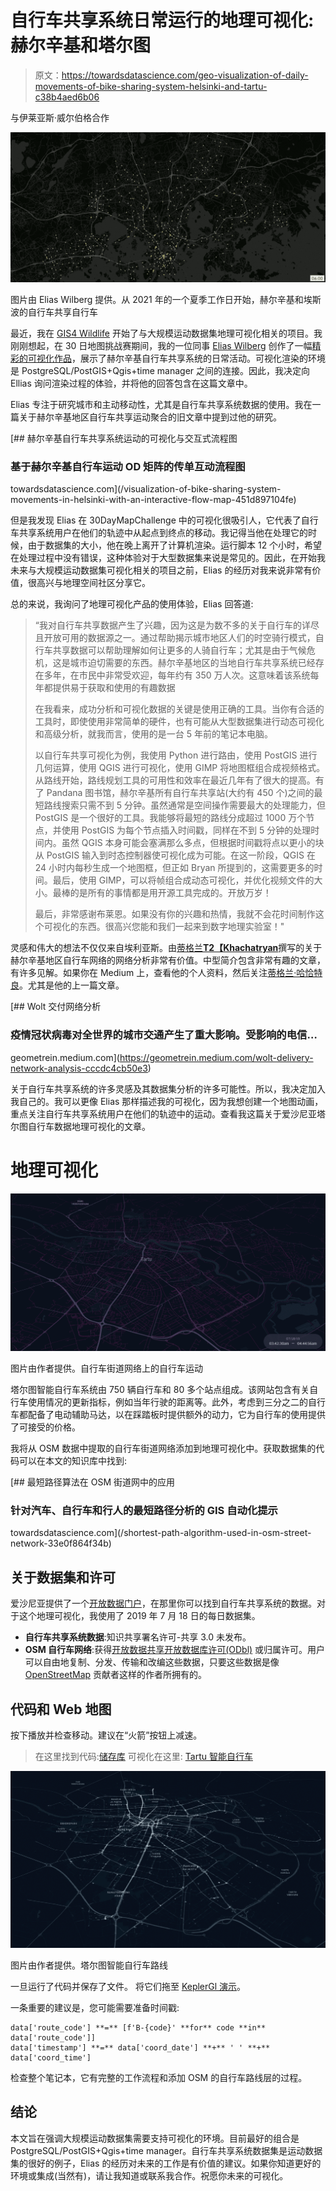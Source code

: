 # 自行车共享系统日常运行的地理可视化:赫尔辛基和塔尔图

> 原文：<https://towardsdatascience.com/geo-visualization-of-daily-movements-of-bike-sharing-system-helsinki-and-tartu-c38b4aed6b06>

与伊莱亚斯·威尔伯格合作

![](img/dc64f4caef8a9913a472d5f9e69b5238.png)

图片由 Elias Wilberg 提供。从 2021 年的一个夏季工作日开始，赫尔辛基和埃斯波的自行车共享自行车

最近，我在 [GIS4 Wildlife](https://www.gis4-wildlife.com/) 开始了与大规模运动数据集地理可视化相关的项目。我刚刚想起，在 30 日地图挑战赛期间，我的一位同事 [Elias Wilberg](https://www.researchgate.net/profile/Elias-Willberg) 创作了一幅[精彩的可视化作品](https://twitter.com/EliasW_/status/1461994337756233730)，展示了赫尔辛基自行车共享系统的日常活动。可视化渲染的环境是 PostgreSQL/PostGIS+Qgis+time manager 之间的连接。因此，我决定向 Ellias 询问渲染过程的体验，并将他的回答包含在这篇文章中。

Elias 专注于研究城市和主动移动性，尤其是自行车共享系统数据的使用。我在一篇关于赫尔辛基地区自行车共享运动聚合的旧文章中提到过他的研究。

[](/visualization-of-bike-sharing-system-movements-in-helsinki-with-an-interactive-flow-map-451d897104fe) [## 赫尔辛基自行车共享系统运动的可视化与交互式流程图

### 基于赫尔辛基自行车运动 OD 矩阵的传单互动流程图

towardsdatascience.com](/visualization-of-bike-sharing-system-movements-in-helsinki-with-an-interactive-flow-map-451d897104fe) 

但是我发现 Elias 在 30DayMapChallenge 中的可视化很吸引人，它代表了自行车共享系统用户在他们的轨迹中从起点到终点的移动。我记得当他在处理它的时候，由于数据集的大小，他在晚上离开了计算机渲染。运行脚本 12 个小时，希望在处理过程中没有错误，这种体验对于大型数据集来说是常见的。因此，在开始我未来与大规模运动数据集可视化相关的项目之前，Elias 的经历对我来说非常有价值，很高兴与地理空间社区分享它。

总的来说，我询问了地理可视化产品的使用体验，Elias 回答道:

> “我对自行车共享数据产生了兴趣，因为这是为数不多的关于自行车的详尽且开放可用的数据源之一。通过帮助揭示城市地区人们的时空骑行模式，自行车共享数据可以帮助理解如何让更多的人骑自行车；尤其是由于气候危机，这是城市迫切需要的东西。赫尔辛基地区的当地自行车共享系统已经存在多年，在市民中非常受欢迎，每年约有 350 万人次。这意味着该系统每年都提供易于获取和使用的有趣数据
> 
> 在我看来，成功分析和可视化数据的关键是使用正确的工具。当你有合适的工具时，即使使用非常简单的硬件，也有可能从大型数据集进行动态可视化和高级分析，就我而言，使用的是一台 5 年前的笔记本电脑。
> 
> 以自行车共享可视化为例，我使用 Python 进行路由，使用 PostGIS 进行几何运算，使用 QGIS 进行可视化，使用 GIMP 将地图框组合成视频格式。从路线开始，路线规划工具的可用性和效率在最近几年有了很大的提高。有了 Pandana 图书馆，赫尔辛基所有自行车共享站(大约有 450 个)之间的最短路线搜索只需不到 5 分钟。虽然通常是空间操作需要最大的处理能力，但 PostGIS 是一个很好的工具。我能够将最短的路线分成超过 1000 万个节点，并使用 PostGIS 为每个节点插入时间戳，同样在不到 5 分钟的处理时间内。虽然 QGIS 本身可能会塞满那么多点，但根据时间戳将点以更小的块从 PostGIS 输入到时态控制器使可视化成为可能。在这一阶段，QGIS 在 24 小时内每秒生成一个地图框，但正如 Bryan 所提到的，这需要更多的时间。最后，使用 GIMP，可以将帧组合成动态可视化，并优化视频文件的大小。最棒的是所有的事情都是用开源工具完成的。开放万岁！
> 
> 最后，非常感谢布莱恩。如果没有你的兴趣和热情，我就不会花时间制作这个可视化的东西。很高兴您能和我们一起来到数字地理实验室！"

灵感和伟大的想法不仅仅来自埃利亚斯。由[蒂格兰**T2【Khachatryan**](https://www.linkedin.com/in/geometrein/?originalSubdomain=fi)撰写的关于赫尔辛基地区自行车网络的网络分析非常有价值。中型简介包含非常有趣的文章，有许多见解。如果你在 Medium 上，查看他的个人资料，然后关注[蒂格兰·哈恰特良](https://medium.com/u/782bd18bc46d?source=post_page-----c38b4aed6b06--------------------------------)。尤其是他的上一篇文章。

[](https://geometrein.medium.com/wolt-delivery-network-analysis-cccdc4cb50e3) [## Wolt 交付网络分析

### 疫情冠状病毒对全世界的城市交通产生了重大影响。受影响的电信…

geometrein.medium.com](https://geometrein.medium.com/wolt-delivery-network-analysis-cccdc4cb50e3) 

关于自行车共享系统的许多灵感及其数据集分析的许多可能性。所以，我决定加入我自己的。我可以更像 Elias 那样描述我的可视化，因为我想创建一个地图动画，重点关注自行车共享系统用户在他们的轨迹中的运动。查看我这篇关于爱沙尼亚塔尔图自行车数据地理可视化的文章。

# 地理可视化

![](img/c40c9e42e00fcaf5831229a770d4ebb7.png)

图片由作者提供。自行车街道网络上的自行车运动

塔尔图智能自行车系统由 750 辆自行车和 80 多个站点组成。该网站包含有关自行车使用情况的更新指标，例如当年行驶的距离等。此外，考虑到三分之二的自行车都配备了电动辅助马达，以在踩踏板时提供额外的动力，它为自行车的使用提供了可接受的价格。

我将从 OSM 数据中提取的自行车街道网络添加到地理可视化中。获取数据集的代码可以在本文的知识库中找到:

[](/shortest-path-algorithm-used-in-osm-street-network-33e0f864f34b) [## 最短路径算法在 OSM 街道网中的应用

### 针对汽车、自行车和行人的最短路径分析的 GIS 自动化提示

towardsdatascience.com](/shortest-path-algorithm-used-in-osm-street-network-33e0f864f34b) 

## 关于数据集和许可

爱沙尼亚提供了一个[开放数据门户](https://avaandmed.eesti.ee/datasets)，在那里你可以找到自行车共享系统的数据。对于这个地理可视化，我使用了 2019 年 7 月 18 日的每日数据集。

*   **自行车共享系统数据**:知识共享署名许可-共享 3.0 未发布。
*   **OSM 自行车网络**:获得[开放数据共享开放数据库许可(ODbl)](https://opendatacommons.org/licenses/odbl/) 或归属许可。用户可以自由地复制、分发、传输和改编这些数据，只要这些数据是像 [OpenStreetMap](https://www.openstreetmap.org/copyright) 贡献者这样的作者所拥有的。

## 代码和 Web 地图

按下播放并检查移动。建议在“火箭”按钮上减速。

> 在这里找到代码:[储存库](https://github.com/bryanvallejo16/tartu-smart-bikes-geo)
> 可视化在这里: [Tartu 智能自行车](https://bryanvallejo16.github.io/tartu-smart-bikes-geo/root/Tartu_smart_bike.html)

![](img/d3d092c3145485fe47b198345d0d7baa.png)

图片由作者提供。塔尔图智能自行车路线

一旦运行了代码并保存了文件。
将它们拖至 [KeplerGl 演示](https://kepler.gl/demo)。

一条重要的建议是，您可能需要准备时间戳:

```
data['route_code'] **=** [f'B-{code}' **for** code **in** data['route_code']]
data['timestamp'] **=** data['coord_date'] **+** ' ' **+** data['coord_time']
```

检查整个笔记本，它有完整的工作流程和添加 OSM 的自行车路线层的过程。

## 结论

本文旨在强调大规模运动数据集需要支持可视化的环境。目前最好的组合是 PostgreSQL/PostGIS+Qgis+time manager。自行车共享系统数据集是运动数据集的很好的例子，Elias 的经历对未来的工作是有价值的建议。如果你知道更好的环境或集成(当然有)，请让我知道或联系我合作。祝愿你未来的可视化。